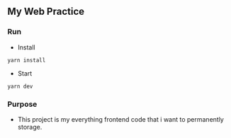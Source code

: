 ## My Web Practice

### Run

- Install

```shell
yarn install
```

- Start

```shell
yarn dev
```

### Purpose

- This project is my everything frontend code that i want to permanently storage.
